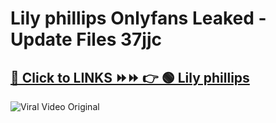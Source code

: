 
 # Lily phillips Onlyfans Leaked - Update Files 37jjc

## <h2><a href="https://clipsfans.com/Lily_phillips&ref=git">🔗 Click to LINKS ⏩⏩ 👉 🟢 Lily phillips </a></h2>

<a href="https://clipsfans.com/Lily_phillips&ref=git" rel="nofollow" data-target="animated-image.originalLink"><img src="https://i.ibb.co.com/xMMVF88/686577567.gif" alt="Viral Video Original" style="max-width: 100%; display: inline-block;" data-target="animated-image.originalImage"></a>

